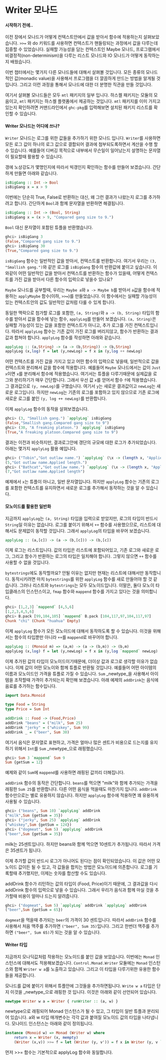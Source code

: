 # Writer 모나드

#### 시작하기 전에..

이전 장에서 모나드가 어떻게 컨텍스트안에서 값을 받아서 함수에 적용하는지 살펴보았습니다. `>>=` 와 do 키워드를 사용하면 컨텍스트가 핸들링되는 과정에서 값을 다루는데 집중할 수 있었습니다. 실패할 가능성을 담는 컨텍스트인 Maybe 모나드, 프로그램에서 비결정적\(non-determinism\)을 다루는 리스트 모나드와 IO 모나드가 어떻게 동작하는지 배웠습니다. 

이번 챕터에서는 몇가지 다른 모나드들에 대해서 살펴볼 것입니다. 모든 종류의 모나드적인 값\(monadic value\)을 사용해서 프로그램을 더 깔끔하게 만드는 방법을 알게될 것입니다. 그리고 이런 과정을 통해서 모나드에 대한 더 분명한 직관을 만들 것입니다. 

여기서 살펴볼 모나드들은 모두 `mtl` 패키지의 일부 입니다. 하스켈 패키지는 모듈의 모음이고, `mtl` 패키지는 하스켈 플랫폼에서 제공하는 것입니다. `mtl` 패키지를 이미 가지고 있는지 확인하려면 커맨드라인에서 `ghc-pkg`를 입력해보면 설치된 패키지 리스트를 확인할 수 있습니다. 

#### Writer 모나드는 어디에 쓰나?

`Writer` 모나드는 로그를 위한 값들을 추가하기 위한 모나드 입니다. `Writer`를 사용하면 모든 로그 값이 하나의 로그 값으로 결합되어 결과에 첨부되도록하면서 계산을 수행 할 수 있습니다. 예를들어 디버깅 목적으로 내부에서 무슨일이 일어났는지 설명하는 문자열이 필요할때 활용할 수 있습니다. 

갱에 노상강도가 몇명인지에 따라서 빅갱인지 확인하는 함수를 만들어 보겠습니다. 간단하게 만들면 아래와 같습니다. 

```haskell
isBigGang :: Int -> Bool  
isBigGang x = x > 9
```

이번에는 단순히 True, False로 반환하는 대신, 왜 그런 결과가 나왔는지 로그를 추가하려고 합니다. 간단하게 `Bool`과 함께 문자열을 반환하면 해결됩니다. 

```haskell
isBigGang :: Int -> (Bool, String)  
isBigGang x = (x > 9, "Compared gang size to 9.")
```

`Bool` 대신 문자열이 포함된 튜플을 반환했습니다.

```haskell
ghci> isBigGang 3  
(False,"Compared gang size to 9.")  
ghci> isBigGang 30  
(True,"Compared gang size to 9.") 
```

`isBigGang` 함수는 일반적인 값을 받아서, 컨텍스트를 반환합니다. 여기서 우리는 `(3, "Smallish gang.")`와 같은 로그를 `isBigGang` 함수의 반환값에 붙이고 싶습니다. 이와같이 어떤 일반적인 값을 받아서 컨텍스트를 반환하는 함수가 있을때, 어떻게 컨텍스트를 가진 값을 받아서 다른 함수의 입력으로 넣을수 있나요? 

`Maybe` 모나드를 공부할때, 우리는 `Maybe a`와 `a -> Maybe b`를 받아서 `a`값을 함수에 적용하는  `applyMaybe` 함수\(이하, `>>=`\)를 만들었습니다. 이 함수에서는 실패할 가능성이 있는 컨텍스트안의 값도 일반적인 값처럼 다룰 수 있게 합니다. 

동일한 맥락으로 첨가할 로그를 포함한, `(a, String)`와 `a -> (b, String)` 타입의 함수를 받아서 값을 함수에 넣는 함수, `applyLog`를 만들어 보겠습니다. `(a, String)`은 실패할 가능성이 있는 값을 포함한 컨텍스트가 아니고, 추가 로그를 가진 컨텍스트입니다. 따라서 `applyLog` 함수는 기존 값이 가진 로그를 버리지않고, 함수가 반환하는 결과값과 합쳐야 합니다. `applyLog` 함수를 작성하면 아래와 같습니다. 

```haskell
applyLog :: (a,String) -> (a -> (b,String)) -> (b,String)  
applyLog (x,log) f = let (y,newLog) = f x in (y,log ++ newLog)
```

어떤 컨텍스트를 가진 값을 가지고 있고 어떤 함수의 입력으로 넣을때, 일반적으로 값을 컨텍스트와 분리해서 값을 함수에 적용합니다. 예를들어 `Maybe` 모나드에서는 값이 `Just x`이면 `x`를 분리해서 함수에 적용했습니다. 여기서는 튜플을 다루기때문에 실제값을 로그와 분리하기가 매우 간단합니다. 그래서 우선 값 `x`를 얻어서 함수 `f`에 적용했습니다. 그 결과값으로 `(y, newLog)`를 구했습니다. 여기서 `y`는 새로운 결과값이고 `newLog`는 새로운 로그입니다. 하지만 `newLog`는 기존의 로그를 포함하고 있지 않으므로 기존 로그에 새로운 로그를 붙인 `(y, log ++ newLog)`를 반환합니다. 

이제 `applyLog` 함수의 동작을 살펴보겠습니다. 

```haskell
ghci> (3, "Smallish gang.") `applyLog` isBigGang  
(False,"Smallish gang.Compared gang size to 9")  
ghci> (30, "A freaking platoon.") `applyLog` isBigGang  
(True,"A freaking platoon.Compared gang size to 9")
```

결과는 이전과 비슷하지만, 결과로그안에 갱단의 규모에 대한 로그가 추가되었습니다. 아래는 몇가지 `applyLog` 활용 예입니다.

```haskell
ghci> ("Tobin","Got outlaw name.") `applyLog` (\x -> (length x, "Applied length."))  
(5,"Got outlaw name.Applied length.")  
ghci> ("Bathcat","Got outlaw name.") `applyLog` (\x -> (length x, "Applied length"))  
(7,"Got outlaw name.Applied length")
```

예제에서 `x`는 튜플이 아니고, 일반 문자열입니다. 하지만 `applyLog` 함수는 기존의 로그를 포함한 컨텍스트를 유지하면서 새로운 로그를 추가해서 동작하는 것을 알 수 있습니다. 

#### 모노이드를 활용한 일반화

지금까지 `applyLog`는 `(a, String)` 타입을 입력으로 받았지만, 로그의 타입이 반드시 `String`일 이유는 없습니다. 로그를 붙이기 위해서 `++` 함수를 사용했으므로, 리스트에 대해서도 문제없이 동작할 것입니다. 그래서 `applyLog`의 타입을 바꾸어 보겠습니다.

```haskell
applyLog :: (a,[c]) -> (a -> (b,[c])) -> (b,[c])
```

이제 로그는 리스트입니다. 값의 타입은 리스트에 포함되어있고, 기존 로그와 새로운 로그, 그리고 함수가 반환하는 로그의 타입은 일치해야 합니다. 그렇지 않으면 `++` 함수를 사용할 수 없을 것입니다.

`bytestrings`에도 동작할까요? 안될 이유는 없지만 현재는 리스트에 대해서만 동작합니다. 동작시키려면 마치 `bytestrings`를 위한 `applyLog` 함수를 새로 만들어야 할 것 같습니다. 그러나 리스트와 `bytestrings`는 모두 모노이드입니다. 이말은, 둘다 모노이 타입클래스의 인스턴스이고, `fmap` 함수와 `mappend` 함수를 가지고 있다는 것을 의미합니다. 

```haskell
ghci> [1,2,3] `mappend` [4,5,6]  
[1,2,3,4,5,6]  
ghci> B.pack [99,104,105] `mappend` B.pack [104,117,97,104,117,97]  
Chunk "chi" (Chunk "huahua" Empty)
```

이제 `applyLog` 함수가 모든 모노이드에 대해서 동작하도록 할 수 있습니다. 이것을 위해서는 함수의 타입뿐만 아니라 `++`를 `mappend`로 바꾸어야 합니다. 

```haskell
applyLog :: (Monoid m) => (a,m) -> (a -> (b,m)) -> (b,m)  
applyLog (x,log) f = let (y,newLog) = f x in (y,log `mappend` newLog)
```

이제 추가된 값의 타입이 모노이드이기때문에, 더이상 값과 로그로 생각할 이유가 없습니다. 이제 값이 어떤 모노이와 함께 튜플로 반환될 것입니다. 예를들어 어떤 아이템의 이름과 모노이드인 가격을 튜플로 가질 수 있습니다. `Sum` _newtype_을 사용해서 아이템을 조작할때 가격이 추가되는지 확인해 보겠습니다.  아래 예제의 `addDrink`는 음식에 음료를 추가하는 함수입니다.

```haskell
import Data.Monoid  
  
type Food = String  
type Price = Sum Int  
  
addDrink :: Food -> (Food,Price)  
addDrink "beans" = ("milk", Sum 25)  
addDrink "jerky" = ("whiskey", Sum 99)  
addDrink _ = ("beer", Sum 30)
```

여기서 음식은 문자열로 표현하고, 가격은 얼마나 많은 센트가 비용으로 드는지를 유지하기 위해서 `Int`를 `Sum` _newtype_으로 래핑했습니다. 

```haskell
ghci> Sum 3 `mappend` Sum 9  
Sum {getSum = 12}  
```

예제와 같이 `Sum`에 `mappend`를 사용하면 래핑된 값끼리 더해집니다.

`addDrink` 함수의 동작은 간단합니다. `beans`를 먹으면 "milk"와 함께 추가되는 가격을 래핑한  `Sum 25`를 반환합니다. 다른 어떤 음식을 먹을때도 마찬가지 입니다. `addDrink` 함수만으로는 별로 유용하지 않습니다. 하지만 `applyLog` 함수에 적용하면 꽤 유용하게 사용될 수 있습니다.

```haskell
ghci> ("beans", Sum 10) `applyLog` addDrink  
("milk",Sum {getSum = 35})  
ghci> ("jerky", Sum 25) `applyLog` addDrink  
("whiskey",Sum {getSum = 124})  
ghci> ("dogmeat", Sum 5) `applyLog` addDrink  
("beer",Sum {getSum = 35})
```

milk는 25센트입니다. 하지만 beans와 함께 먹으면 10센트가 추가됩니다. 따라서 가격은 35센트가 됩니다. 

이제 추가할 값이 반드시 로그가 아니어도 된다는 점이 확인되었습니다. 이 값은 어떤 모노이드 값이든 될 수 있고,  각 값들을 합치는 방법은 모노이드에 의존합니다. 로그를 기록할때 추가했지만, 이제는 숫자를 합산할 수도 있습니다.

addDrink 함수가 리턴하는 값의 타입이 \(Food, Price\)이기 때문에, 그 결과값을 다시 addDrink 함수의 입력으로 넣을 수 있습니다. 그래서 우리가 음식과 함께 마실 것을 추가할때 비용이 얼마나 드는지 알려줍니다. 

```haskell
ghci> ("dogmeat", Sum 5) `applyLog` addDrink `applyLog` addDrink  
("beer",Sum {getSum = 65}) 
```

`dogmeat`을 먹을때 추가되는 `beer`의 가격이 30 센트입니다. 따라서 `addDrink` 함수를 사용해서 처음 맥주를 추가하면 `("beer", Sum 35)`입니다. 그리고 한번더 맥주를 추가하면 `("beer", Sum 65)`가 되는 것을 알 수 있습니다. 

#### Writer 타입

지금까지 모나딕값처럼 작용하는 모노이드를 붙인 값을 보았습니다. 이번에는 `Monad` 인스턴스에 대해서도 적용해보겠습니다. `Control.Monad.Writer` 모듈에는 `Monad` 인스턴스와 함께 `Writer w a`를 노출하고 있습니다. 그리고 이 타입을 다루기위한 유용한 함수들을 제공합니다. 

모나드를 값에 붙이기 위해서 튜플안에 그것들을 추가하면됩니다. `Write w a` 타입은 단지 이것을 _newtype_으로 래핑한 것 입니다. 이것은 아래와 같이 선언되어 있습니다. 

```haskell
newtype Writer w a = Writer { runWriter :: (a, w) }
```

newtype으로 래핑되어 Monad 인스턴스가 될 수 있고, 그 타입이 일반 튜플과 분리되어 있습니다. a와 w 타입 매개변수는 각각 값과 붙여질 모노이드 값의 타입을 나타냅니다. 모나이드 인스턴스는 아래와 같이 정의됩니다. 

```haskell
instance (Monoid w) => Monad (Writer w) where  
    return x = Writer (x, mempty)  
    (Writer (x,v)) >>= f = let (Writer (y, v')) = f x in Writer (y, v `mappend` v')
```

먼저 &gt;&gt;= 함수는 기본적으로 applyLog 함수와 동일합니다. 



































